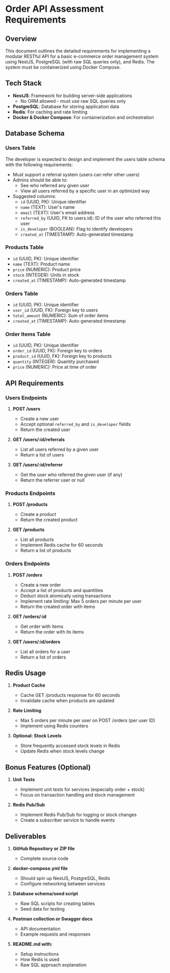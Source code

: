 # Order API Assessment Requirements

## Overview
This document outlines the detailed requirements for implementing a modular RESTful API for a basic e-commerce order management system using NestJS, PostgreSQL (with raw SQL queries only), and Redis. The system must be containerized using Docker Compose.

## Tech Stack
- **NestJS**: Framework for building server-side applications
  - No ORM allowed - must use raw SQL queries only
- **PostgreSQL**: Database for storing application data
- **Redis**: For caching and rate limiting
- **Docker & Docker Compose**: For containerization and orchestration

## Database Schema

### Users Table
The developer is expected to design and implement the users table schema with the following requirements:
- Must support a referral system (users can refer other users)
- Admins should be able to:
  - See who referred any given user
  - View all users referred by a specific user in an optimized way
- Suggested columns:
  - `id` (UUID, PK): Unique identifier
  - `name` (TEXT): User's name
  - `email` (TEXT): User's email address
  - `referred_by` (UUID, FK to users.id): ID of the user who referred this user
  - `is_developer` (BOOLEAN): Flag to identify developers
  - `created_at` (TIMESTAMP): Auto-generated timestamp

### Products Table
- `id` (UUID, PK): Unique identifier
- `name` (TEXT): Product name
- `price` (NUMERIC): Product price
- `stock` (INTEGER): Units in stock
- `created_at` (TIMESTAMP): Auto-generated timestamp

### Orders Table
- `id` (UUID, PK): Unique identifier
- `user_id` (UUID, FK): Foreign key to users
- `total_amount` (NUMERIC): Sum of order items
- `created_at` (TIMESTAMP): Auto-generated timestamp

### Order Items Table
- `id` (UUID, PK): Unique identifier
- `order_id` (UUID, FK): Foreign key to orders
- `product_id` (UUID, FK): Foreign key to products
- `quantity` (INTEGER): Quantity purchased
- `price` (NUMERIC): Price at time of order

## API Requirements

### Users Endpoints
1. **POST /users**
   - Create a new user
   - Accept optional `referred_by` and `is_developer` fields
   - Return the created user

2. **GET /users/:id/referrals**
   - List all users referred by a given user
   - Return a list of users

3. **GET /users/:id/referrer**
   - Get the user who referred the given user (if any)
   - Return the referrer user or null

### Products Endpoints
1. **POST /products**
   - Create a product
   - Return the created product

2. **GET /products**
   - List all products
   - Implement Redis cache for 60 seconds
   - Return a list of products

### Orders Endpoints
1. **POST /orders**
   - Create a new order
   - Accept a list of products and quantities
   - Deduct stock atomically using transactions
   - Implement rate limiting: Max 5 orders per minute per user
   - Return the created order with items

2. **GET /orders/:id**
   - Get order with items
   - Return the order with its items

3. **GET /users/:id/orders**
   - List all orders for a user
   - Return a list of orders

## Redis Usage
1. **Product Cache**
   - Cache GET /products response for 60 seconds
   - Invalidate cache when products are updated

2. **Rate Limiting**
   - Max 5 orders per minute per user on POST /orders (per user ID)
   - Implement using Redis counters

3. **Optional: Stock Levels**
   - Store frequently accessed stock levels in Redis
   - Update Redis when stock levels change

## Bonus Features (Optional)
1. **Unit Tests**
   - Implement unit tests for services (especially order + stock)
   - Focus on transaction handling and stock management

2. **Redis Pub/Sub**
   - Implement Redis Pub/Sub for logging or stock changes
   - Create a subscriber service to handle events

## Deliverables
1. **GitHub Repository or ZIP file**
   - Complete source code

2. **docker-compose.yml file**
   - Should spin up NestJS, PostgreSQL, Redis
   - Configure networking between services

3. **Database schema/seed script**
   - Raw SQL scripts for creating tables
   - Seed data for testing

4. **Postman collection or Swagger docs**
   - API documentation
   - Example requests and responses

5. **README.md with:**
   - Setup instructions
   - How Redis is used
   - Raw SQL approach explanation

